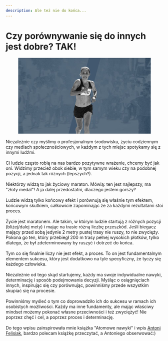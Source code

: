 ```yaml
---
description: Ale też nie do końca...
---
```


# Czy porównywanie się do innych jest dobre? TAK!

<figure><img src="../../.gitbook/assets/image (8).png" alt=""><figcaption></figcaption></figure>

Niezależnie czy myślimy o profesjonalnym środowisku, życiu codziennym czy mediach społecznościowych, w każdym z tych miejsc spotykamy się z innymi ludźmi.\
&#x20;\
Ci ludzie często robią na nas bardzo pozytywne wrażenie, chcemy być jak oni. Widzimy przecież obok siebie, w tym samym wieku czy na podobnej pozycji, a jednak tak różnych (lepszych?).\
&#x20;\
Niektórzy widzą to jak życiowy maraton. Mówią: ten jest najlepszy, ma "złoty medal"! A ja dalej przedostatni, dlaczego jestem gorszy?\
&#x20;\
Ludzie widzą tylko końcowy efekt i porównują się właśnie tym efektem, końcowym skutkiem, całkowicie zapominając że za każdymi rezultatami stoi proces.\
&#x20;\
Życie jest maratonem. Ale takim, w którym ludzie startują z różnych pozycji (bliżej/dalej mety) i mając na trasie różną liczbę przeszkód. Jeśli biegacz mający przed sobą jedynie 2 metry pustej trasy nie ruszy, to nie zwycięży. Pokona go ten, który przebiegł 200 m trasy pełnej wysokich płotków, tylko dlatego, że był zdeterminowany by ruszyć i dotrzeć do końca.\
&#x20;\
Tym co się finalnie liczy nie jest efekt, a proces. To on jest fundamentalnym elementem sukcesu, który jest dodatkowo na tyle specyficzny, że tyczy się każdego człowieka.\
&#x20;\
Niezależnie od tego skąd startujemy, każdy ma swoje indywidualne nawyki, determinację i sposób podejmowania decyzji. Myśląc o osiągnięciach innych, inspirując się czy porównując, powinniśmy przede wszystkim skupiać się na procesie.\
&#x20;\
Powinniśmy myśleć o tym co doprowadziło ich do sukcesu w ramach ich osobistych możliwości. Każdy ma inne fundamenty, ale mając właściwy mindset możemy pokonać własne przeciwności i też zwyciężyć! Nie poprzez chęć i cel, a poprzez proces i determinację.\
&#x20;\
Do tego wpisu zainspirowała mnie książka "Atomowe nawyki" i wpis [Antoni Felisiak](https://www.linkedin.com/in/ACoAADygnSIBqK2xKjlne9SDPHqbr0SFkG4jsf4), bardzo polecam książkę przeczytać, a Antoniego obserwować:)
